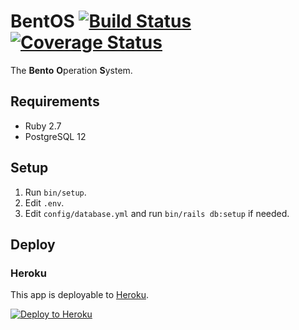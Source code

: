 # BentOS [![Build Status](https://travis-ci.org/zetavg/BentOS.svg?branch=master)](https://travis-ci.org/zetavg/BentOS) [![Coverage Status](https://coveralls.io/repos/github/zetavg/BentOS/badge.svg?branch=master)](https://coveralls.io/github/zetavg/BentOS?branch=master)

The **Bento** **O**peration **S**ystem.

## Requirements

* Ruby 2.7
* PostgreSQL 12

## Setup

1. Run `bin/setup`.
2. Edit `.env`.
3. Edit `config/database.yml` and run `bin/rails db:setup` if needed.

## Deploy

### Heroku

This app is deployable to [Heroku](https://www.heroku.com/).

[![Deploy to Heroku](https://www.herokucdn.com/deploy/button.svg)](https://heroku.com/deploy)

